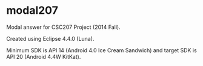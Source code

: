 modal207
========

Modal answer for CSC207 Project (2014 Fall).

Created using Eclipse 4.4.0 (Luna). 

Minimum SDK is API 14 (Android 4.0 Ice Cream Sandwich) and target SDK is API 20 (Android 4.4W KitKat).
